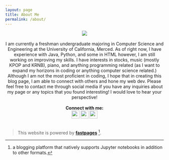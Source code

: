 ```yaml
---
layout: page
title: About Me
permalink: /about/
---
```

<style>
    div.container {
      display:inline-block;
    }
</style>

<center>
    <div class="container">
        <img src="{{ site.baseurl }}/images/1639620595159.jpg">
    </div>
</center>

<br>

<div style="text-align: center">I am currently a freshman undergraduate majoring in Computer Science and Engineering at the University of California, Merced.
As of right now, I have experience with Java, Python, and some in HTML however, I am still working on improving my skills. I have interests
in stocks, music (mostly KPOP and KRNB), piano, and anything programming related (as I want to expand my horizons in coding or 
anything computer science related.) Although I am not the most proficient in coding, I hope that in creating this blog page,
I am able to connect with others and hone my web dev. Please feel free to contact me through social media if you have any inquiries about my page
or any topics that you found interesting! I would love to hear your perspective!</div> 

<br>
<div style="text-align: center"><b>Connect with me:</b></div>

<center>
<div class="container">
  <a href="https://www.linkedin.com/in/alberthoo/"><img src="{{ site.baseurl }}/images/58e91afdeb97430e81906504.png" width="25" height="25" class="center"></a>
</div>
<div class="container">
  <a href="https://https://www.instagram.com/albrthoo/"><img src="{{ site.baseurl }}/images/instagram-new-flat.png" width="25" height="25" class="center"></a>
</div>
<div class="container">
  <a href="https://www.discordapp.com/users/384835156503953410/"><img src="{{ site.baseurl }}/images/discord-logo-logodownload-download-logotipos-1.png" width="25" height="25" class="center"></a>
</div>
</center>
    
<br>

> This website is powered by **[fastpages](https://github.com/fastai/fastpages)** [^1].

[^1]:a blogging platform that natively supports Jupyter notebooks in addition to other formats.
